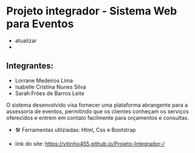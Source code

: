 # Projeto integrador - Sistema Web para Eventos 
- atualizar
- 
## Integrantes:

- Lorrane Medeiros Lima
- Isabelle Cristina Nunes Silva
- Sarah Fróes de Barros Leite

  
O sistema desenvolvido visa fornecer uma plataforma abrangente para a assessoria de eventos, permitindo que os clientes conheçam os serviços oferecidos e entrem em contato facilmente para orçamentos e consultas.

- 🛠️ Ferramentas utilziadas: Html, Css e Bootstrap

- link do site: https://vitinho455.github.io/Projeto-Integrador-/ 
